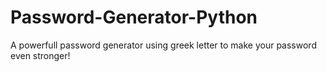 # Password-Generator-Python
A powerfull password generator using greek letter to make your password even stronger!
